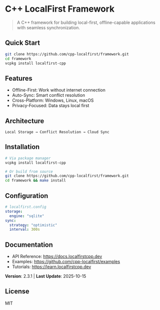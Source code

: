 # C++ LocalFirst Framework

> A C++ framework for building local-first, offline-capable applications with seamless synchronization.

## Quick Start

```bash
git clone https://github.com/cpp-localfirst/framework.git
cd framework
vcpkg install localfirst-cpp
```

## Features

- Offline-First: Work without internet connection
- Auto-Sync: Smart conflict resolution  
- Cross-Platform: Windows, Linux, macOS
- Privacy-Focused: Data stays local first

## Architecture

```
Local Storage → Conflict Resolution → Cloud Sync
```

## Installation

```bash
# Via package manager
vcpkg install localfirst-cpp

# Or build from source  
git clone https://github.com/cpp-localfirst/framework.git
cd framework && make install
```

## Configuration

```yaml
# localfirst.config
storage:
  engine: "sqlite"
sync:
  strategy: "optimistic" 
  interval: 300s
```

## Documentation

- API Reference: https://docs.localfirstcpp.dev
- Examples: https://github.com/cpp-localfirst/examples  
- Tutorials: https://learn.localfirstcpp.dev

**Version**: 2.3.1 | **Last Update**: 2025-10-15

## License

MIT
